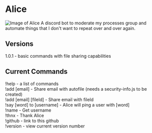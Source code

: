# Alice
![Image of Alice](https://i.imgur.com/VBh3jKS.png)
A discord bot to moderate my processes group and automate things that I don't want to repeat over and over again.

## Versions
1.0.1 - basic commands with file sharing capabilities

## Current Commands
!help - a list of commands<br />
!add [email] - Share email with autofile (needs a security-info.js to be created)<br />
!add [email] [fileId] - Share email with fileId<br />
!say [word] to [username] - Alice will ping a user with [word]<br />
!name - Get username<br />
!thnx - Thank Alice<br />
!github - link to this github<br />
!version - view current version number<br />
